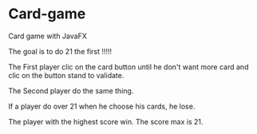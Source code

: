 # Card-game

Card game with JavaFX

The goal is to do 21 the first !!!!!

The First player clic on the card button until he don't want more card and clic on the button stand to validate.

The Second player do the same thing.

If a player do over 21 when he choose his cards, he lose.

The player with the highest score win. The score max is 21.
